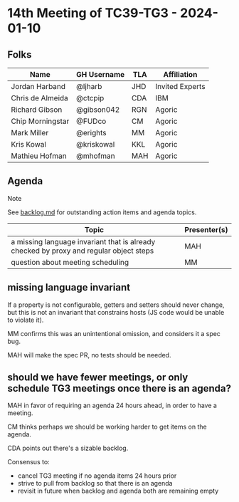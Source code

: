 # 14th Meeting of TC39-TG3 - 2024-01-10

## Folks

| Name             | GH Username     | TLA | Affiliation     |
| ---------------- | --------------- | --- | --------------- |
| Jordan Harband   | @ljharb         | JHD | Invited Experts |
| Chris de Almeida | @ctcpip         | CDA | IBM             |
| Richard Gibson   | @gibson042      | RGN | Agoric          |
| Chip Morningstar | @FUDco          | CM  | Agoric          |
| Mark Miller      | @erights        | MM  | Agoric          |
| Kris Kowal       | @kriskowal      | KKL | Agoric          |
| Mathieu Hofman   | @mhofman        | MAH | Agoric          |

## Agenda

> [!NOTE]
> See [backlog.md](../backlog.md) for outstanding action items and agenda topics.

| Topic                                                                                                                                                                                                                                 | Presenter(s)   |
| ------------------------------------------------------------------------------------------------------------------------------------------------------------------------------------------------------------------------------------- | -------------- |
| a missing language invariant that is already checked by proxy and regular object steps | MAH |
| question about meeting scheduling | MM |

## missing language invariant

If a property is not configurable, getters and setters should never change, but this is not an invariant that constrains hosts (JS code would be unable to violate it).

MM confirms this was an unintentional omission, and considers it a spec bug.

MAH will make the spec PR, no tests should be needed.

## should we have fewer meetings, or only schedule TG3 meetings once there is an agenda?

MAH in favor of requiring an agenda 24 hours ahead, in order to have a meeting.

CM thinks perhaps we should be working harder to get items on the agenda.

CDA points out there's a sizable backlog.

Consensus to:

- cancel TG3 meeting if no agenda items 24 hours prior
- strive to pull from backlog so that there is an agenda
- revisit in future when backlog and agenda both are remaining empty
